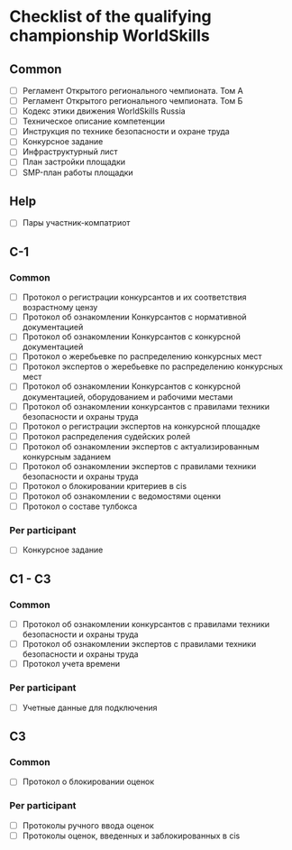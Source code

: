 # Сhecklist of the qualifying championship WorldSkills

## Common
- [ ] Регламент Открытого регионального чемпионата. Том А
- [ ] Регламент Открытого регионального чемпионата. Том Б
- [ ] Кодекс этики движения WorldSkills Russia
- [ ] Техническое описание компетенции
- [ ] Инструкция по технике безопасности и охране труда
- [ ] Конкурсное задание
- [ ] Инфраструктурный лист
- [ ] План застройки площадки
- [ ] SMP-план работы площадки

## Help
- [ ] Пары участник-компатриот

## C-1

### Common
- [ ] Протокол о регистрации конкурсантов и их соответствия возрастному цензу
- [ ] Протокол об ознакомлении Конкурсантов с нормативной документацией
- [ ] Протокол об ознакомлении Конкурсантов с конкурсной документацией
- [ ] Протокол о жеребьевке по распределению конкурсных мест
- [ ] Протокол экспертов о жеребьевке по распределению конкурсных мест 
- [ ] Протокол об ознакомлении Конкурсантов с конкурсной документацией, оборудованием и рабочими местами
- [ ] Протокол об ознакомлении конкурсантов с правилами техники безопасности и охраны труда
- [ ] Протокол о регистрации экспертов на конкурсной площадке
- [ ] Протокол распределения судейских ролей
- [ ] Протокол об ознакомлении экспертов с актуализированным конкурсным заданием
- [ ] Протокол об ознакомлении экспертов с правилами техники безопасности и охраны труда
- [ ] Протокол о блокировании критериев в cis
- [ ] Протокол об ознакомлении с ведомостями оценки
- [ ] Протокол о составе тулбокса

### Per participant
- [ ] Конкурсное задание

## C1 - C3

### Common
- [ ] Протокол об ознакомлении конкурсантов с правилами техники безопасности и охраны труда
- [ ] Протокол об ознакомлении экспертов с правилами техники безопасности и охраны труда
- [ ] Протокол учета времени

### Per participant
- [ ] Учетные данные для подключения

## C3

### Common
- [ ] Протокол о блокировании оценок

### Per participant
- [ ] Протоколы ручного ввода оценок
- [ ] Протоколы оценок, введенных и заблокированных в cis
